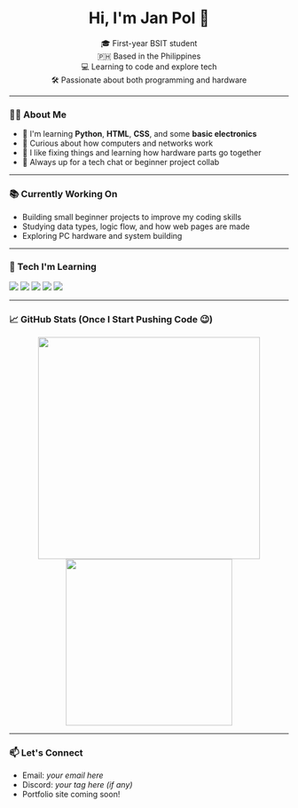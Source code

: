 <h1 align="center">Hi, I'm Jan Pol 👋</h1>

<p align="center">
  🎓 First-year BSIT student <br>
  🇵🇭 Based in the Philippines <br>
  💻 Learning to code and explore tech <br>
  🛠️ Passionate about both programming and hardware
</p>

---

### 👨‍💻 About Me

- 🌱 I'm learning **Python**, **HTML**, **CSS**, and some **basic electronics**
- 🧠 Curious about how computers and networks work
- 🔧 I like fixing things and learning how hardware parts go together
- 💬 Always up for a tech chat or beginner project collab

---

### 📚 Currently Working On

- Building small beginner projects to improve my coding skills
- Studying data types, logic flow, and how web pages are made
- Exploring PC hardware and system building

---

### 🧰 Tech I'm Learning

<p>
  <img src="https://img.shields.io/badge/Python-3670A0?style=for-the-badge&logo=python&logoColor=white" />
  <img src="https://img.shields.io/badge/HTML-E34F26?style=for-the-badge&logo=html5&logoColor=white" />
  <img src="https://img.shields.io/badge/CSS-1572B6?style=for-the-badge&logo=css3&logoColor=white" />
  <img src="https://img.shields.io/badge/VS Code-007ACC?style=for-the-badge&logo=visual-studio-code&logoColor=white" />
  <img src="https://img.shields.io/badge/PC Building-000000?style=for-the-badge&logo=windows&logoColor=white" />
</p>

---

### 📈 GitHub Stats (Once I Start Pushing Code 😉)

<p align="center">
  <img src="https://github-readme-stats.vercel.app/api?username=janpolgithub&show_icons=true&theme=tokyonight" width="400"/>
  <img src="https://github-readme-stats.vercel.app/api/top-langs/?username=janpolgithub&layout=compact&theme=tokyonight" width="300"/>
</p>

---

### 📫 Let's Connect

- Email: *your email here*
- Discord: *your tag here (if any)*
- Portfolio site coming soon!
